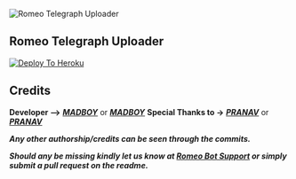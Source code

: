 ![Romeo Telegraph Uploader](https://telegra.ph/file/929a3cffe8935f0a445e6.jpg)

## Romeo Telegraph Uploader


[![Deploy To Heroku](https://www.herokucdn.com/deploy/button.svg)](https://heroku.com/deploy?template=https://github.com/madboy482/Telegraph-Uploader/)


## Credits
<b>Developer --></b> <b><i>[MADBOY](https://github.com/madboy482)</i></b>
or <b><i>[MADBOY](https://telegram.me/Warning_MadBoy_is_Here)</i></b>
<b>Special Thanks to -></b> <b><i>[PRANAV](https://github.com/pranavjha21)</i></b>
or <b><i> [PRANAV](https://telegram.me/PranavJha1)

Any other authorship/credits can be seen through the commits.

Should any be missing kindly let us know at [Romeo Bot Support](https://telegram.me/Romeo1Bot_Support) or simply submit a pull request on the readme.
